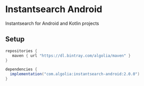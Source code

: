 # Instantsearch Android

Instantsearch for Android and Kotlin projects

## Setup

```gradle
repositories {
   maven { url "https://dl.bintray.com/algolia/maven" }
}

dependencies {
  implementation("com.algolia:instantsearch-android:2.0.0")
}
```
